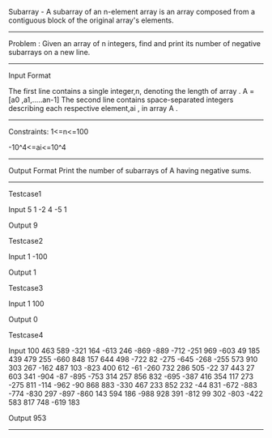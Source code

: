 Subarray - A subarray of an n-element array is an array composed from a contiguous block of the original array's elements.

-----------------------------------------------------------------------------------------------------------------------------------------------------------------------


Problem : Given an array of n integers, find and print its number of negative subarrays on a new line.


-----------------------------------------------------------------------------------------------------------------------------------------------------------------------


Input Format

The first line contains a single integer,n, denoting the length of array .
A = [a0 ,a1,.....an-1]
The second line contains  space-separated integers describing each respective element,ai , in array A .


------------------------------------------------------------------------------------------------------------------------------------------------------------------------



Constraints:
1<=n<=100

-10^4<=ai<=10^4


------------------------------------------------------------------------------------------------------------------------------------------------------------------------



Output Format
Print the number of subarrays of A having negative sums.


-----------------------------------------------------------------------------------------------------------------------------------------------------------------------



Testcase1

Input
5
1 -2 4 -5 1

Output
9

Testcase2

Input
1
-100

Output
1

Testcase3

Input
1
100

Output
0

Testcase4

Input
100
463 589 -321 164 -613 246 -869 -889 -712 -251 969 -603 49 185 439 479 255 
-660 848 157 644 498 -722 82 -275 -645 -268 -255 573 910 303 267 -162 487
103 -823 400 612 -61 -260 732 286 505 -22 37 443 27 603 341 -904 -87 -895 
-753 314 257 856 832 -695 -387 416 354 117 273 -275 811 -114 -962 -90 868 
883 -330 467 233 852 232 -44 831 -672 -883 -774 -830 297 -897 -860 143 594
186 -988 928 391 -812 99 302 -803 -422 583 817 748 -619 183

Output
953


-----------------------------------------------------------------------------------------------------------------------------------------------------------------------
